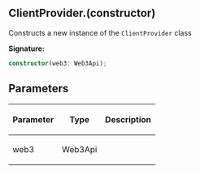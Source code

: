 
## ClientProvider.(constructor)

Constructs a new instance of the `ClientProvider` class

**Signature:**

```typescript
constructor(web3: Web3Api);
```

## Parameters

<table><thead><tr><th>

Parameter


</th><th>

Type


</th><th>

Description


</th></tr></thead>
<tbody><tr><td>

web3


</td><td>

Web3Api


</td><td>


</td></tr>
</tbody></table>
